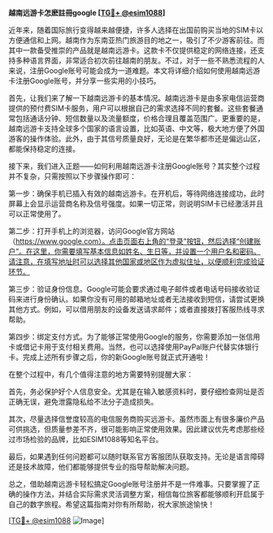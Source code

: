 **越南远游卡怎麽註冊google [[TG💪+ @esim1088](https://t.me/s/esim1088)]**

近年来，随着国际旅行变得越来越便捷，许多人选择在出国前购买当地的SIM卡以方便通信和上网。越南作为东南亚热门旅游目的地之一，吸引了不少游客前往。而其中一款备受推崇的产品就是越南远游卡。这款卡不仅提供稳定的网络连接，还支持多种语言界面，非常适合初次前往越南的朋友。不过，对于一些不熟悉流程的人来说，注册Google账号可能会成为一道难题。本文将详细介绍如何使用越南远游卡注册Google账号，并分享一些实用的小技巧。

首先，让我们来了解一下越南远游卡的基本情况。越南远游卡是由多家电信运营商提供的预付费SIM卡服务，用户可以根据自己的需求选择不同的套餐。这些套餐通常包括通话分钟、短信数量以及流量额度，价格合理且覆盖范围广。更重要的是，越南远游卡支持全球多个国家的语言设置，比如英语、中文等，极大地方便了外国游客的操作体验。此外，由于其信号质量良好，无论是在繁华都市还是偏远山区，都能保持稳定的连接。

接下来，我们进入正题——如何利用越南远游卡注册Google账号？其实整个过程并不复杂，只需按照以下步骤操作即可：

第一步：确保手机已插入有效的越南远游卡。在开机后，等待网络连接成功，此时屏幕上会显示运营商名称及信号强度。如果一切正常，则说明SIM卡已经激活并且可以正常使用了。

第二步：打开手机上的浏览器，访问Google官方网站（https://www.google.com）。点击页面右上角的“登录”按钮，然后选择“创建账户”。在这里，你需要填写基本信息如姓名、生日等，并设置一个用户名和密码。请注意，在填写地址时可以选择其他国家或地区作为虚拟住址，以便顺利完成验证环节。

第三步：验证身份信息。Google可能会要求通过电子邮件或者电话号码接收验证码来进行身份确认。如果你没有可用的邮箱地址或者无法接收到短信，请尝试更换其他方式。例如，可以借用朋友的设备发送请求邮件；或者直接拨打客服热线寻求帮助。

第四步：绑定支付方式。为了能够正常使用Google的服务，你需要添加一张信用卡或借记卡用于支付相关费用。当然，也可以选择使用PayPal账户代替实体银行卡。完成上述所有步骤之后，你的新Google账号就正式开通啦！

在整个过程中，有几个值得注意的地方需要特别提醒大家：

首先，务必保护好个人信息安全。尤其是在输入敏感资料时，要仔细检查网址是否正确无误，避免泄露隐私给不法分子造成损失。

其次，尽量选择信誉度较高的电信服务商购买远游卡。虽然市面上有很多廉价产品可供挑选，但质量参差不齐，很可能影响正常使用效果。因此建议优先考虑那些经过市场检验的品牌，比如ESIM1088等知名平台。

最后，如果遇到任何问题都可以随时联系官方客服团队获取支持。无论是语言障碍还是技术故障，他们都能够提供专业的指导帮助解决问题。

总之，借助越南远游卡轻松搞定Google账号注册并不是一件难事。只要掌握了正确的操作方法，并结合实际需求灵活调整方案，相信每位旅客都能够顺利开启属于自己的数字旅程。希望这篇指南对你有所帮助，祝大家旅途愉快！

[[TG💪+ @esim1088](https://t.me/s/esim1088) ![Image](https://i.postimg.cc/4NQfJmqS/Snipaste-2025-05-13-00-14-12.png)]